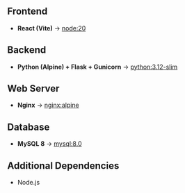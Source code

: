 ## **Frontend**
- **React (Vite)** → [node:20](https://hub.docker.com/_/node)

## **Backend**
- **Python (Alpine) + Flask + Gunicorn** → [python:3.12-slim](https://hub.docker.com/_/python)

## **Web Server**
- **Nginx** → [nginx:alpine](https://hub.docker.com/_/nginx)

## **Database**
- **MySQL 8** → [mysql:8.0](https://hub.docker.com/_/postgres)

## **Additional Dependencies**
- Node.js
